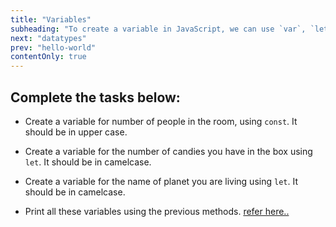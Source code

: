 ```yaml
---
title: "Variables"
subheading: "To create a variable in JavaScript, we can use `var`, `let` and `const`"
next: "datatypes"
prev: "hello-world"
contentOnly: true
---
```



## Complete the tasks below:

- Create a variable for number of people in the room, using `const`. It should be in upper case.

- Create a variable for the number of candies you have in the box using `let`. It should be in camelcase.

- Create a variable for the name of planet you are living using `let`. It should be in camelcase.

- Print all these variables using the previous methods. [refer here..](hello-world)
